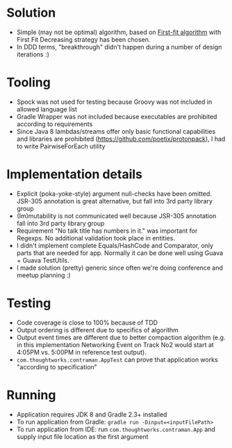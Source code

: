 # Solution
- Simple (may not be optimal) algorithm, based on [First-fit algorithm](http://en.wikipedia.org/wiki/Bin_packing_problem) with First Fit Decreasing strategy has been chosen.
- In DDD terms, "breakthrough" didn't happen during a number of design iterations :)

# Tooling
- Spock was not used for testing because Groovy was not included in allowed language list
- Gradle Wrapper was not included because executables are prohibited according to requirements
- Since Java 8 lambdas/streams offer only basic functional capabilities and libraries are prohibited (https://github.com/poetix/protonpack), I had to write PairwiseForEach utility

# Implementation details
- Explicit (poka-yoke-style) argument null-checks have been omitted. JSR-305 annotation is great alternative, but fall into 3rd party library group
- (Im)mutability is not communicated well because JSR-305 annotation fall into 3rd party library group
- Requirement "No talk title has numbers in it." was important for Regexps. No additional validation took place in entities.
- I didn't implement complete Equals/HashCode and Comparator, only parts that are needed for app. Normally it can be done well using Guava + Guava TestUtils.
- I made solution (pretty) generic since often we're doing conference and meetup planning :)

# Testing
- Code coverage is close to 100% because of TDD
- Output ordering is different due to specifics of algorithm
- Output event times are different due to better compaction algorithm (e.g. in this implementation Networking Event on Track No2 would start at 4:05PM vs. 5:00PM in reference test output).
- `com.thoughtworks.contraman.AppTest` can prove that application works "according to specification"

# Running
- Application requires JDK 8 and Gradle 2.3+ installed
- To run application from Gradle: `gradle run -Dinput=<inputFilePath>`
- To run application from IDE: run `com.thoughtworks.contraman.App` and supply input file location as the first argument
